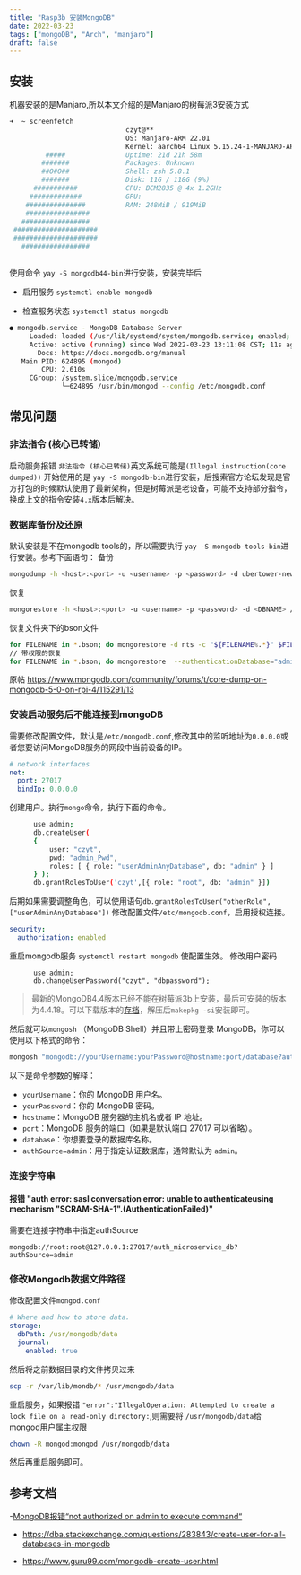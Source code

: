 ```yaml
---
title: "Rasp3b 安装MongoDB"
date: 2022-03-23
tags: ["mongoDB", "Arch", "manjaro"]
draft: false
---
```


## 安装

机器安装的是Manjaro,所以本文介绍的是Manjaro的树莓派3安装方式

``` bash
➜  ~ screenfetch
                             czyt@**
                             OS: Manjaro-ARM 22.01
                             Kernel: aarch64 Linux 5.15.24-1-MANJARO-ARM-RPI
         #####               Uptime: 21d 21h 58m
        #######              Packages: Unknown
        ##O#O##              Shell: zsh 5.8.1
        #######              Disk: 11G / 118G (9%)
      ###########            CPU: BCM2835 @ 4x 1.2GHz
     #############           GPU:
    ###############          RAM: 248MiB / 919MiB
    ################
   #################
 #####################
 #####################
   #################



```

使用命令 `yay -S mongodb44-bin`进行安装，安装完毕后

+ 启用服务 `systemctl enable mongodb`

+ 检查服务状态 `systemctl status mongodb`

``` bash
● mongodb.service - MongoDB Database Server
     Loaded: loaded (/usr/lib/systemd/system/mongodb.service; enabled; vendor preset: disabled)
     Active: active (running) since Wed 2022-03-23 13:11:08 CST; 11s ago
       Docs: https://docs.mongodb.org/manual
   Main PID: 624895 (mongod)
        CPU: 2.610s
     CGroup: /system.slice/mongodb.service
             └─624895 /usr/bin/mongod --config /etc/mongodb.conf
```
## 常见问题
### 非法指令 (核心已转储)
 启动服务报错 `非法指令 (核心已转储)`英文系统可能是`(Illegal instruction(core dumped))`
   开始使用的是 `yay -S mongodb-bin`进行安装，后搜索官方论坛发现是官方打包的时候默认使用了最新架构，但是树莓派是老设备，可能不支持部分指令，换成上文的指令安装`4.x`版本后解决。
### 数据库备份及还原
   默认安装是不在mongodb tools的，所以需要执行 `yay -S mongodb-tools-bin`进行安装。参考下面语句：
   备份
   ```bash
   mongodump -h <host>:<port> -u <username> -p <password> -d ubertower-new -o /path/to/destination/directory
   ```
   恢复
   ```bash
   mongorestore -h <host>:<port> -u <username> -p <password> -d <DBNAME> /path/to/destination/directory/<DBNAME>
   ```
   恢复文件夹下的bson文件
   ```bash
   for FILENAME in *.bson; do mongorestore -d nts -c "${FILENAME%.*}" $FILENAME; done
   // 带权限的恢复
   for FILENAME in *.bson; do mongorestore  --authenticationDatabase="admin" -d "nts" -u="xxxx" -p="yyyy"  -c "${FILENAME%.*}" $FILENAME; done
   ```
  原帖 https://www.mongodb.com/community/forums/t/core-dump-on-mongodb-5-0-on-rpi-4/115291/13

### 安装启动服务后不能连接到mongoDB
   需要修改配置文件，默认是`/etc/mongodb.conf`,修改其中的监听地址为`0.0.0.0`或者您要访问MongoDB服务的网段中当前设备的IP。
   ```yaml
   # network interfaces
   net:
     port: 27017
     bindIp: 0.0.0.0
   ```
创建用户。执行`mongo`命令，执行下面的命令。
```bash
      use admin;
      db.createUser(   
      {
          user: "czyt",
          pwd: "admin_Pwd", 
          roles: [ { role: "userAdminAnyDatabase", db: "admin" } ]  
      } );
      db.grantRolesToUser('czyt',[{ role: "root", db: "admin" }])
```
后期如果需要调整角色，可以使用语句`db.grantRolesToUser("otherRole",["userAdminAnyDatabase"])`
修改配置文件`/etc/mongodb.conf`，启用授权连接。
```yaml
security:
  authorization: enabled
```
重启mongodb服务 `systemctl restart mongodb` 使配置生效。
 修改用户密码
```shell
      use admin;
      db.changeUserPassword("czyt", "dbpassword");
```
 > 最新的MongoDB4.4版本已经不能在树莓派3b上安装，最后可安装的版本为4.4.18。可以下载版本的[存档](https://aur.archlinux.org/cgit/aur.git/snapshot/aur-754d0709ee78271915f24163cb914aca2f27d758.tar.gz)，解压后`makepkg -si`安装即可。

然后就可以`mongosh` （MongoDB Shell）并且带上密码登录 MongoDB，你可以使用以下格式的命令：

```bash
mongosh "mongodb://yourUsername:yourPassword@hostname:port/database?authSource=admin"
```

以下是命令参数的解释：

- `yourUsername`：你的 MongoDB 用户名。
- `yourPassword`：你的 MongoDB 密码。
- `hostname`：MongoDB 服务器的主机名或者 IP 地址。
- `port`：MongoDB 服务的端口（如果是默认端口 27017 可以省略）。
- `database`：你想要登录的数据库名称。
- `authSource=admin`：用于指定认证数据库，通常默认为 `admin`。

### 连接字符串

#### 报错 "auth error: sasl conversation error: unable to authenticateusing mechanism "SCRAM-SHA-1".(AuthenticationFailed)"
需要在连接字符串中指定authSource 
```
mongodb://root:root@127.0.0.1:27017/auth_microservice_db?authSource=admin
```
### 修改Mongodb数据文件路径
修改配置文件`mongod.conf`
```yaml
# Where and how to store data.
storage:
  dbPath: /usr/mongodb/data
  journal:
    enabled: true
```
然后将之前数据目录的文件拷贝过来
```bash
scp -r /var/lib/mondb/* /usr/mongodb/data
```
重启服务，如果报错 `"error":"IllegalOperation: Attempted to create a lock file on a read-only directory:`,则需要将 `/usr/mongodb/data`给mongod用户属主权限
```bash
chown -R mongod:mongod /usr/mongodb/data
```
然后再重启服务即可。

## 参考文档

-[MongoDB报错“not authorized on admin to execute command“](https://xiaoligege.blog.csdn.net/article/details/108749801)
- https://dba.stackexchange.com/questions/283843/create-user-for-all-databases-in-mongodb
- https://www.guru99.com/mongodb-create-user.html
  
  ​    